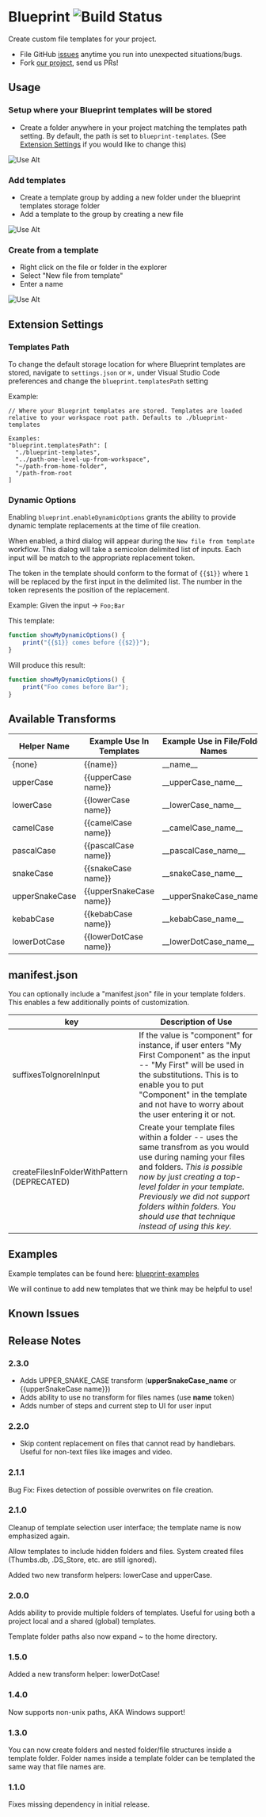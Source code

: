 # Blueprint ![Build Status](https://travis-ci.org/reesemclean/blueprint.svg?branch=master)

Create custom file templates for your project.

* File GitHub [issues](https://github.com/reesemclean/blueprint/issues/new)
  anytime you run into unexpected situations/bugs.
* Fork [our project](https://github.com/reesemclean/blueprint), send us PRs!

## Usage

### Setup where your Blueprint templates will be stored

* Create a folder anywhere in your project matching the templates path setting.
  By default, the path is set to `blueprint-templates`. (See
  [Extension Settings](#Templates-Path) if you would like to change this)

![Use Alt](https://zippy.gfycat.com/BrokenAdorableKinglet.gif)

### Add templates

* Create a template group by adding a new folder under the blueprint templates
  storage folder
* Add a template to the group by creating a new file

![Use Alt](https://zippy.gfycat.com/UnitedUnequaledFlounder.gif)

### Create from a template

* Right click on the file or folder in the explorer
* Select "New file from template"
* Enter a name

![Use Alt](https://zippy.gfycat.com/AggravatingBreakableDwarfmongoose.gif)

## Extension Settings

### Templates Path

To change the default storage location for where Blueprint templates are stored,
navigate to `settings.json` or `⌘,` under Visual Studio Code preferences and
change the `blueprint.templatesPath` setting

Example:

```less
// Where your Blueprint templates are stored. Templates are loaded relative to your workspace root path. Defaults to ./blueprint-templates

Examples:
"blueprint.templatesPath": [
  "./blueprint-templates",
  "../path-one-level-up-from-workspace",
  "~/path-from-home-folder",
  "/path-from-root
]
```

### Dynamic Options

Enabling `blueprint.enableDynamicOptions` grants the ability to provide dynamic template replacements at the time of file creation.

When enabled, a third dialog will appear during the `New file from template` workflow. This dialog will take a semicolon delimited list of inputs. Each input will be match to the appropriate replacement token.

The token in the template should conform to the format of `{{$1}}` where `1` will be replaced by the first input in the delimited list. The number in the token represents the position of the replacement.

Example: Given the input -> `Foo;Bar`

This template:
```ts
function showMyDynamicOptions() {
    print("{{$1}} comes before {{$2}}");
}
```

Will produce this result:
```ts
function showMyDynamicOptions() {
    print("Foo comes before Bar");
}
```

## Available Transforms

| Helper Name    | Example Use In Templates | Example Use in File/Folder Names | Sample Result           |
|----------------|--------------------------|----------------------------------|-------------------------|
| {none}         | {{name}}                 | \_\_name\_\_                     | {No transform applied}  |
| upperCase      | {{upperCase name}}       | \_\_upperCase_name\_\_           | THIS IS UPPERCASE         |
| lowerCase      | {{lowerCase name}}       | \_\_lowerCase_name\_\_           | this is lowercase         |
| camelCase      | {{camelCase name}}       | \_\_camelCase_name\_\_           | thisIsCamelCase         |
| pascalCase     | {{pascalCase name}}      | \_\_pascalCase_name\_\_          | ThisIsPascalCase        |
| snakeCase      | {{snakeCase name}}       | \_\_snakeCase_name\_\_           | this_is_snake_case      |
| upperSnakeCase | {{upperSnakeCase name}}  | \_\_upperSnakeCase_name\_\_      | THIS_IS_UPPER_SNAKE_CASE|
| kebabCase      | {{kebabCase name}}       | \_\_kebabCase_name\_\_           | this-is-kebab-case      |
| lowerDotCase   | {{lowerDotCase name}}    | \_\_lowerDotCase_name\_\_        | this.is.lower.dot.case  |

## manifest.json

You can optionally include a "manifest.json" file in your template folders. This enables a few additionally points of customization.

key | Description of Use
------------ | -------------
suffixesToIgnoreInInput | If the value is "component" for instance, if user enters "My First Component" as the input -- "My First" will be used in the substitutions. This is to enable you to put "Component" in the template and not have to worry about the user entering it or not.
createFilesInFolderWithPattern (DEPRECATED) | Create your template files within a folder -- uses the same transfrom as you would use during naming your files and folders. _This is possible now by just creating a top-level folder in your template. Previously we did not support folders within folders. You should use that technique instead of using this key._

## Examples

Example templates can be found here:
[blueprint-examples](https://github.com/reesemclean/blueprint-examples)

We will continue to add new templates that we think may be helpful to use!

## Known Issues

## Release Notes

### 2.3.0

* Adds UPPER_SNAKE_CASE transform (__upperSnakeCase_name__ or {{upperSnakeCase name}})
* Adds ability to use no transform for files names (use __name__ token)
* Adds number of steps and current step to UI for user input

### 2.2.0

* Skip content replacement on files that cannot read by handlebars. Useful for non-text files like images and video.

### 2.1.1

Bug Fix: Fixes detection of possible overwrites on file creation.

### 2.1.0

Cleanup of template selection user interface; the template name is now emphasized again.

Allow templates to include hidden folders and files. System created files (Thumbs.db, .DS_Store, etc. are still ignored).

Added two new transform helpers: lowerCase and upperCase.

### 2.0.0

Adds ability to provide multiple folders of templates. Useful for using both a project local and a shared (global) templates.

Template folder paths also now expand ~ to the home directory.

### 1.5.0

Added a new transform helper: lowerDotCase!

### 1.4.0

Now supports non-unix paths, AKA Windows support!

### 1.3.0

You can now create folders and nested folder/file structures inside a template
folder. Folder names inside a template folder can be templated the same way that
file names are.

### 1.1.0

Fixes missing dependency in initial release.
